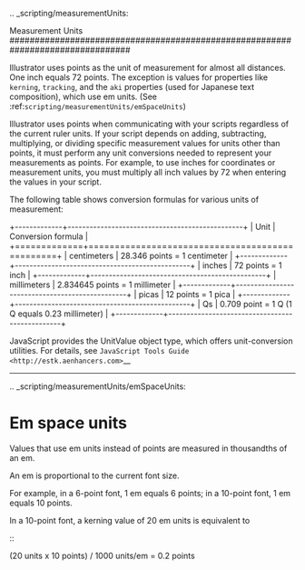 .. _scripting/measurementUnits:

Measurement Units
################################################################################

Illustrator uses points as the unit of measurement for almost all distances. One inch equals 72 points. The exception is values for properties like ``kerning``, ``tracking``, and the ``aki`` properties (used for Japanese text composition), which use em units. (See :ref:`scripting/measurementUnits/emSpaceUnits`)

Illustrator uses points when communicating with your scripts regardless of the current ruler units. If your script depends on adding, subtracting, multiplying, or dividing specific measurement values for units other than points, it must perform any unit conversions needed to represent your measurements as points. For example, to use inches for coordinates or measurement units, you must multiply all inch values by 72 when entering the values in your script.

The following table shows conversion formulas for various units of measurement:

+-------------+------------------------------------------------+
|    Unit     |               Conversion formula               |
+=============+================================================+
| centimeters | 28.346 points = 1 centimeter                   |
+-------------+------------------------------------------------+
| inches      | 72 points = 1 inch                             |
+-------------+------------------------------------------------+
| millimeters | 2.834645 points = 1 millimeter                 |
+-------------+------------------------------------------------+
| picas       | 12 points = 1 pica                             |
+-------------+------------------------------------------------+
| Qs          | 0.709 point = 1 Q (1 Q equals 0.23 millimeter) |
+-------------+------------------------------------------------+

JavaScript provides the UnitValue object type, which offers unit-conversion utilities. For details, see `JavaScript Tools Guide <http://estk.aenhancers.com>`__

----

.. _scripting/measurementUnits/emSpaceUnits:

Em space units
================================================================================

Values that use em units instead of points are measured in thousandths of an em.

An em is proportional to the current font size.

For example, in a 6-point font, 1 em equals 6 points; in a 10-point font, 1 em equals 10 points.

In a 10-point font, a kerning value of 20 em units is equivalent to

::

  (20 units x 10 points) / 1000 units/em = 0.2 points

